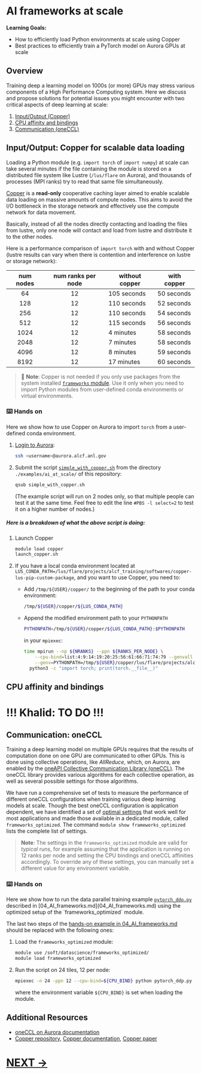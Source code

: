 # AI frameworks at scale

**Learning Goals:**

* How to efficiently load Python environments at scale using Copper
* Best practices to efficiently train a PyTorch model on Aurora GPUs at scale



## Overview

Training deep a learning model on 1000s (or more) GPUs may stress various components of a High Performance Computing system. 
Here we discuss and propose solutions for potential issues you might encounter with two critical aspects of deep learning at scale: 

1. [Input/Output (Copper)](#input%2FoutputInput/Output%3A-copper-for-scalable-data-loading)
1. [CPU affinity and bindings](CPU-affinity-and-bindings)
1. [Communication (oneCCL)](#communication%3A-oneccl)


## Input/Output: Copper for scalable data loading

Loading a Python module (e.g. `import torch` of `import numpy`) at scale can take several minutes if the file containing the module is stored on a distributed file system like Lustre (`/lus/flare` on Aurora), and thousands of processes (MPI ranks) try to read that same file simultaneously.

[Copper](https://docs.alcf.anl.gov/aurora/data-management/copper/copper/) is a **read-only** cooperative caching layer aimed to enable scalable data loading on massive amounts of compute nodes. This aims to avoid the I/O bottleneck in the storage network and effectively use the compute network for data movement.

Basically, instead of all the nodes directly contacting and loading the files from lustre, only one node will contact and load from lustre and distribute it to the other nodes.

Here is a performance comparison of `import torch` with and without Copper (lustre results can vary when there is contention and interference on lustre or storage network):

| num nodes | num ranks per node | without copper | with copper |
| :-------: | :----------------: | -------------- | ----------- |
|    64     |         12         | 105 seconds    | 50 seconds  |
|    128    |         12         | 110 seconds    | 52 seconds  |
|    256    |         12         | 110 seconds    | 54 seconds  |
|    512    |         12         | 115 seconds    | 56 seconds  |
|   1024    |         12         | 4 minutes      | 58 seconds  |
|   2048    |         12         | 7 minutes      | 58 seconds  |
|   4096    |         12         | 8 minutes      | 59 seconds  |
|   8192    |         12         | 17 minutes     | 60 seconds  |


> 🛑  **Note**: Copper is not needed if you only use packages from the system installed [`frameworks` module](https://docs.alcf.anl.gov/aurora/data-science/python/#aiml-framework-module). 
Use it only when you need to import Python modules from user-defined conda environments or virtual environments.


### ⌨️   Hands on

Here we show how to use Copper on Aurora to import `torch` from a user-defined conda environment. 

1. [Login to Aurora](https://docs.alcf.anl.gov/aurora/getting-started-on-aurora/):
   ```bash
   ssh <username>@aurora.alcf.anl.gov
   ```
1. Submit the script [`simple_with_copper.sh`](examples/copper_example/simple_with_copper.sh) from the directory `./examples/ai_at_scale/` of this repository:
   ```bash
   qsub simple_with_copper.sh
   ```
   (The example script will run on 2 nodes only, so that multiple people can test it at the same time. Feel free to edit the line `#PBS -l select=2` to test it on a higher number of nodes.)

##### Here is a breakdown of what the above script is doing:

1. Launch Copper
   ```bash
   module load copper
   launch_copper.sh
   ```

1. If you have a local conda environment located at `LUS_CONDA_PATH=/lus/flare/projects/alcf_training/softwares/copper-lus-pip-custom-package`, and you want to use Copper, you need to: 
   - Add `/tmp/${USER}/copper/` to the beginning of the path to your conda environment:
      ```bash
      /tmp/${USER}/copper/${LUS_CONDA_PATH}
      ```
   - Append the modified environment path to your `PYTHONPATH`
      ```bash
      PYTHONPATH=/tmp/${USER}/copper/${LUS_CONDA_PATH}:$PYTHONPATH
      ```
      in your `mpiexec`:
      ```bash
      time mpirun --np ${NRANKS} --ppn ${RANKS_PER_NODE} \
          --cpu-bind=list:4:9:14:19:20:25:56:61:66:71:74:79 --genvall \
          --genv=PYTHONPATH=/tmp/${USER}/copper/lus/flare/projects/alcf_training/softwares/copper-lus-pip-custom-package \
      	python3 -c "import torch; print(torch.__file__)"
      ```


## CPU affinity and bindings

# !!! Khalid: TO DO !!!

## Communication: oneCCL

Training a deep learning model on multiple GPUs requires that the results of computation done on one GPU are communicated to other GPUs. 
This is done using collective operations, like _AllReduce_, which, on Aurora, are enabled by the [oneAPI Collective Communication Library (oneCCL)](https://docs.alcf.anl.gov/aurora/data-science/frameworks/oneCCL/). 
The oneCCL library provides various algorithms for each collective operation, as well as several possible settings for those algorithms. 

We have run a comprehensive set of tests to measure the performance of different oneCCL configurations when training various deep learning models at scale. 
Though the best oneCCL configuration is application dependent, we have identified a set of [optimal settings](https://docs.alcf.anl.gov/aurora/data-science/frameworks/oneCCL/) that work well for most applications and made those available in a dedicated module, called `frameworks_optimized`. 
The command `module show frameworks_optimized` lists the complete list of settings.

> **Note**: The settings in the `frameworks_optimized` module are valid for *typical* runs, for example assuming that the application is running on 12 ranks per node and setting the CPU bindings and oneCCL affinities accordingly. To override any of these settings, you can manually set a different value for any environment variable.


### ⌨️   Hands on

Here we show how to run the data parallel training example [`pytorch_ddp.py`](examples/04_AI_frameworks/pytorch_ddp.py`) described in [04_AI_frameworks.md](04_AI_frameworks.md) using the optimized setup of the `frameworks_optimized` module. 

The last two steps of the [hands-on example in 04_AI_frameworks.md](04_AI_frameworks.md#example%3A-training-a-pytorch-model-on-a-single-gpu-tile) should be replaced with the following ones:

1. Load the `frameworks_optimized` module:
   ```bash
   module use /soft/datascience/frameworks_optimized/
   module load frameworks_optimized
   ```
1. Run the script on 24 tiles, 12 per node:
   ```bash
   mpiexec -n 24 -ppn 12 --cpu-bind=${CPU_BIND} python pytorch_ddp.py
   ```
   where the environment variable `${CPU_BIND}` is set when loading the module.



## Additional Resources

- [oneCCL on Aurora documentation](https://docs.alcf.anl.gov/aurora/data-science/frameworks/oneCCL/)
- [Copper repository](https://github.com/argonne-lcf/copper/tree/main), [Copper documentation](https://alcf-copper-docs.readthedocs.io/en/latest/), [Copper paper](https://www.computer.org/csdl/proceedings-article/sc-workshops/2024/555400b320/23l2GFdlusU)

# [NEXT ->](06_DAOS.md)

